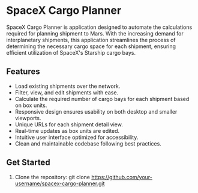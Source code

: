 # SpaceX Cargo Planner

SpaceX Cargo Planner is application designed to automate the calculations required for planning shipment to Mars.
With the increasing demand for interplanetary shipments, this application streamlines the process of determining the necessary cargo space for each shipment,
ensuring efficient utilization of SpaceX's Starship cargo bays.

## Features

* Load existing shipments over the network.
* Filter, view, and edit shipments with ease.
* Calculate the required number of cargo bays for each shipment based on box units.
* Responsive design ensures usability on both desktop and smaller viewports.
* Unique URLs for each shipment detail view.
* Real-time updates as box units are edited.
* Intuitive user interface optimized for accessibility.
* Clean and maintainable codebase following best practices.

## Get Started

1) Clone the repository:
git clone https://github.com/your-username/spacex-cargo-planner.git
